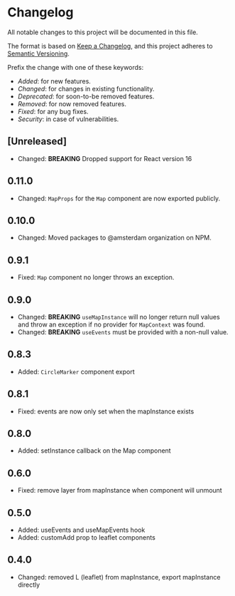 # Changelog

All notable changes to this project will be documented in this file.

The format is based on [Keep a Changelog](https://keepachangelog.com/en/1.0.0/),
and this project adheres to [Semantic Versioning](https://semver.org/spec/v2.0.0.html).

Prefix the change with one of these keywords:

- _Added_: for new features.
- _Changed_: for changes in existing functionality.
- _Deprecated_: for soon-to-be removed features.
- _Removed_: for now removed features.
- _Fixed_: for any bug fixes.
- _Security_: in case of vulnerabilities.


## [Unreleased]
- Changed: **BREAKING** Dropped support for React version 16

## 0.11.0

- Changed: `MapProps` for the `Map` component are now exported publicly.

## 0.10.0

- Changed: Moved packages to @amsterdam organization on NPM.

## 0.9.1

- Fixed: `Map` component no longer throws an exception.

## 0.9.0

- Changed: **BREAKING** `useMapInstance` will no longer return null values and throw an exception if no provider for `MapContext` was found.
- Changed: **BREAKING** `useEvents` must be provided with a non-null value.

## 0.8.3

- Added: `CircleMarker` component export

## 0.8.1

- Fixed: events are now only set when the mapInstance exists

## 0.8.0

- Added: setInstance callback on the Map component

## 0.6.0

- Fixed: remove layer from mapInstance when component will unmount

## 0.5.0

- Added: useEvents and useMapEvents hook
- Added: customAdd prop to leaflet components

## 0.4.0

- Changed: removed L (leaflet) from mapInstance, export mapInstance directly
